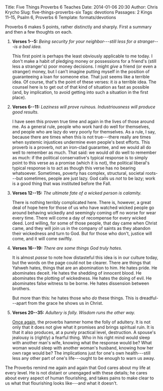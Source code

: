 Title: Five Things Proverbs 6 Teaches
Date: 2014-01-06 20:30
Author: Chris Krycho
Slug: five-things-proverbs-six
Tags: devotions
Passages: 2 Kings 11–15, Psalm 6, Proverbs 6
Template: formats/devotions

Proverbs 6 makes 5 points, rather distinctly and sharply. First a summary and then a few thoughts on each.

1. **Verses 1--5:** *Being security for your neighbor---still less for a stranger---is a bad idea.*
	
	This first point is perhaps the least obviously applicable to me today. I don't make a habit of pledging money or possessions for a friend's (still less a stranger's) poor money decisions. I might *give* a friend (or even a stranger) money, but I can't imagine putting myself in the position of guaranteeing a loan for someone else. That just seems like a terrible idea. Of course, that's the point of these verses: it *is* a terrible idea. The counsel here is to get out of that kind of situation as fast as possible (and, by implication, to avoid getting into such a situation in the first place).
	
2. **Verses 6--11:** *Laziness will prove ruinous. Industriousness will produce good results.*
	
	I have seen this proven true time and again in the lives of those around me. As a general rule, people who work hard do well for themselves, and people who are lazy do very poorly for themselves. As a rule, I say, because there are times when this is not true---there really are times when systemic injustices undermine even people's best efforts. This proverb is a proverb, not an iron-clad guarantee, and we would all do well to remember as much. That said: we would *all* do well to remember as much: if the political conservative's typical response is to simply point to this verse as a promise (which it is not), the political liberal's typical response is to act as though this verse has no bearing whatsoever. Sometimes, poverty has complex, structural, societal roots---but sometimes, people are just lazy. God calls us *not* to be lazy; work is a good thing that was instituted before the Fall.
	
3. **Verses 12--15:** *The ultimate fate of a wicked person is calamity.*
	
	There is nothing terribly complicated here. There is, however, a great deal of hope here for those of us who have watched wicked people go around behaving wickedly and seemingly coming off no worse for wear every time. There will come a day of recompense for every wicked deed. Lord willing, for some of those people, that day came when Christ came, and they will join us in the company of saints as they abandon their wickedness and turn to God. But for those who don't, justice will come, and it will come swiftly.
	
4. **Verses 16--19:** *There are some things God truly hates.*
	
	It is almost *passe* to note how distasteful this idea is in our culture today, but the words on the page could not be clearer. There are things that Yahweh hates, things that are an abomination to him. He hates pride. He abominates deceit. He hates the shedding of innocent blood. He abominates the plotting of wickedness. He hates the doing of evil. He abominates false witness to be borne. He hates dissension between brothers.
	
	But more than this: he hates those who *do* these things. This is dreadful---apart from the grace he shows us in Christ.
	
5. **Verses 20--35:** *Adultery is folly. Wisdom runs the other way.*
	
	[Once again](/2014/01/folly-of-sin), the proverbs hammer home the folly of adultery. It is not only that it does not give what it promises and brings spiritual ruin. It is that it also produces, at a purely practical level, destruction. A spouse's jealousy is (rightly) a fearful thing. Who in his right mind would sleep with another man's wife, knowing what the response would be? What woman would sleep with another woman's husband, knowing how her own rage would be? The implications just for one's own health---still less any other part of one's life---ought to be enough to warn us away.
	
The Proverbs remind me again and again that God cares about my life at every level. He is not distant or unengaged with these details; he cares about every aspect of human flourishing, and takes pains to make clear to us what that flourishing looks like---and what it doesn't.